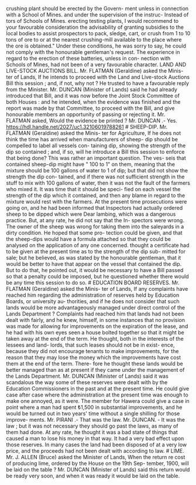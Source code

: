 crushing plant should be erected by the Govern- ment unless in connection with a School of Mines. and under the supervision of the instruc- Instead of tors of Schools of Mines. erecting testing plants, I would recommend to your favourable consideration the advisability of granting subsidies to the local bodies to assist prospectors to pack, sledge, cart, or crush from 1 to 10 tons of ore to or at the nearest crushing-mill available to the place where the ore is obtained." Under these conditions, he was sorry to say, he could not comply with the honourable gentleman's request. The experience in regard to the erection of these batteries, unless in con- nection with Schools of Mines, had not been of a very favourable character. LAND AND LIVE-STOCK AUCTIONS BILL. Mr. FLATMAN (Geraldine) asked the Minis- ter of Lands, If he intends to proceed with the Land and Live-stock Auctions Bill this session ; and, if not, why not ? He trusted to have a favourable reply from the Minister. Mr. DUNCAN (Minister of Lands) said he had already introduced that Bill, and it was now before the Joint Stock Committee of both Houses : and he intended, when the evidence was finished and the report was made by that Committee, to proceed with the Bill, and give honourable members an opportunity of passing or rejecting it. Mr. FLATMAN asked, Would the evidence be printed ? Mr. DUNCAN .- Yes. https://hdl.handle.net/2027/uc1.32106019788261 # SHEEP-DIP. Mr. FLATMAN (Geraldine) asked the Minis- ter for Agriculture, If he does not think the time has arrived when manufacturers of sheep- dip should be compelled to label all vessels con- taining dip, showing the strength of the dip so contained ; and, if so, will he introduce a Bill this session to enforce that being done? This was rather an important question. The ves- seis that contained sheep-dip might have " 100 to 1" on them, meaning that the mixture should be 100 gallons of water to 1 of dip; but that did not show the strength the dip con- tained, and if there was not sufficient strength in the stuff to mix with 100 gallons of water, then it was not the fault of the farmers who mixed it. It was time that it should be speci- fied on each vessel the strength of the dip which it contained, and then any blame in regard to the mixture would rest with the farmers. At the present time prosecutions were going on, and he had been informed that Inspectors had actually ordered sheep to be dipped which were Dear lambing, which was a dangerous practice. But, at any rate, he did not say that the In- spectors were wrong. The owner of the sheep was wrong for taking them into the saleyards in a dirty condition. He hoped that some pro- tection could be given, and that the sheep-dips would have a formula attached so that they could be analysed on the application of any one concerned. thought a certificate had to be given at the present time as to the strength of the dip sub- mitted for sale; but he believed, as was stated by the honourable gentleman, that it would be better to have that appear on the vessel that contained the dip. But to do that, he pointed out, it would be necessary to have a Bill passed so that a penalty could be imposed, but he questioned whether there would be any time this session to do so. # EDUCATION BOARD RESERVES. Mr. FLATMAN (Geraldine) asked the Minis- ter of Lands, If any complaints have reached him regarding the administration of reserves held by Education Boards, or university au- thorities, and if he does not consider that such lands would be more advantageously managed under direct control of the Lands Department ? Complaints had reached him that lands had not been dealt with fairly, and he knew, himself, in some instances that no provision was made for allowing for improvements on the expiration of the lease, and he had with his own eyes seen a house bolted together so that it might be taken away at the end of the term. He thought, both in the interests of the lessees and land- lords, that such leases should not be in exist- ence, because they did not encourage tenants to make improvements, for the reason that they may lose the money which the improvements have cost them at the end of the term. There- fore he thought these lands would be better managed than as at present if they came under the management of the Lands Department. Mr. DUNCAN (Minister of Lands) said it was scandalous the way some of these reserves were dealt with by the Education Commissioners in the past and at the present time. He could give case after case where the administration at the present time was enough to make one annoyed, as it were. The member for Hawera could give a case in point where a man had spent ₺1,500 in substantial improvements, and he would be turned out in two years' time without a single shilling for those improve- ments. Mr. PIRANI .- That was the law. Mr. DUNCAN. - It was the law ; but it was not necessary they should go past the laws, as many of them had done. At any rate, he thought it was a bad state of things that caused a man to lose his money in that way. It had a very bad effect upon those reserves. In many cases the land had been disposed of at a very low price, and the proceeds had not been dealt with according to law. # LIME. Mr. J. ALLEN (Bruce) asked the Minister of Lands, When the return re cost of producing lime, ordered by the House on the 19th Sep- tember, 1900, will be laid on the table ? Mr. DUNCAN (Minister of Lands) said this return would be ready very soon, and when it was ready it would be laid on the table. 